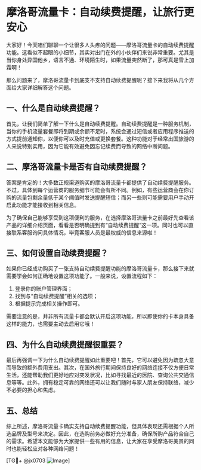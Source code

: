 # 摩洛哥流量卡：自动续费提醒，让旅行更安心

大家好！今天咱们聊聊一个让很多人头疼的问题——摩洛哥流量卡的自动续费提醒功能。这看似不起眼的小细节，其实对出门在外的小伙伴们来说非常重要。尤其是当你身处异国他乡，语言不通、环境陌生时，如果流量突然断了，那可真是雪上加霜啊！

那么问题来了，摩洛哥流量卡到底支不支持自动续费提醒呢？接下来我将从几个方面给大家详细解答这个问题。

## 一、什么是自动续费提醒？

首先，让我们简单了解一下什么是自动续费提醒。自动续费提醒是一种服务机制，当你的手机流量套餐即将到期或余额不足时，系统会通过短信或者应用程序推送的方式提前通知你，以便你可以及时充值或更换套餐。这种功能对于经常出国旅游的人来说特别实用，因为它能有效避免因忘记续费而导致的网络中断问题。

## 二、摩洛哥流量卡是否有自动续费提醒？

答案是肯定的！大多数正规渠道购买的摩洛哥流量卡都提供了自动续费提醒服务。不过，具体到每个运营商的服务细节可能会有所不同。例如，有些运营商会在你订购的流量包剩余量低于某个阈值时发送提醒短信；而另一些则可能需要用户手动开启此功能才能接收到相关信息。

为了确保自己能够享受到这项便利的服务，在选择摩洛哥流量卡之前最好先查看该产品的详细介绍页面，看看是否明确提到有“自动续费提醒”这一项。同时也可以直接联系客服询问具体情况，毕竟客服人员是最权威的信息来源啦！

## 三、如何设置自动续费提醒？

如果你已经成功购买了一张支持自动续费提醒功能的摩洛哥流量卡，那么接下来就需要学会如何正确地设置这项功能了。一般来说，设置流程如下：

1. 登录你的账户管理界面；
2. 找到与“自动续费提醒”相关的选项；
3. 根据提示完成相关操作即可。

需要注意的是，并非所有流量卡都会默认开启这项功能，所以即使你的卡本身具备这样的能力，也需要主动去启用它哦！

## 四、为什么自动续费提醒很重要？

最后再强调一下为什么自动续费提醒如此重要吧！首先，它可以避免因为疏忽大意而导致的额外费用支出。其次，在国外旅行期间保持良好的网络连接不仅方便日常生活，还能帮助我们更好地应对突发状况，比如寻找最近的医院、查询公共交通信息等等。此外，拥有稳定可靠的网络还可以让我们随时与家人朋友保持联络，减少不必要的担心和焦虑。

## 五、总结

综上所述，摩洛哥流量卡确实支持自动续费提醒功能，但具体表现还需根据个人所选品牌及型号来决定。因此，在选购前务必做好充分准备，确保所购产品符合自己的需求。希望本文能够为大家提供一些有用的信息，让大家在享受摩洛哥美景的同时也能轻松应对各种网络问题！

[TG💪+ @jx0703 ![Image](https://github.com/user-attachments/assets/dbca1d08-cadb-493c-b0ec-ad6f7a83f270)]